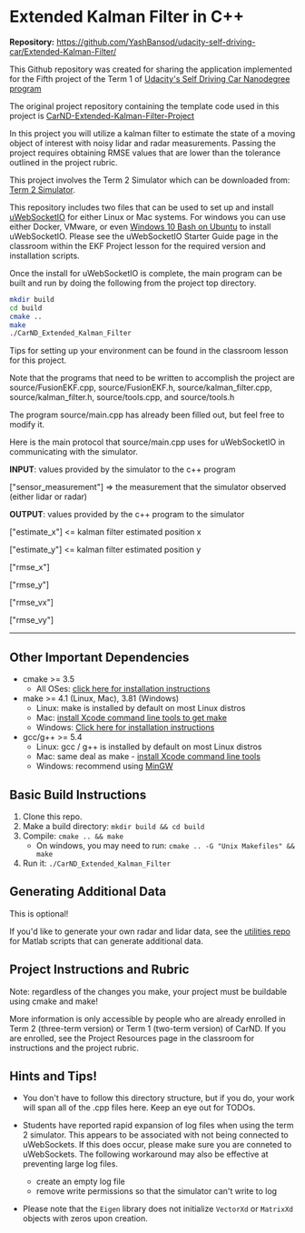 # Extended Kalman Filter in C++

**Repository:** https://github.com/YashBansod/udacity-self-driving-car/Extended-Kalman-Filter/



This Github repository was created for sharing the application implemented for the Fifth project of the Term 1 of 
[Udacity's Self Driving Car Nanodegree program](https://in.udacity.com/course/self-driving-car-engineer-nanodegree--nd013)

The original project repository containing the template code used in this project is 
[CarND-Extended-Kalman-Filter-Project](https://github.com/udacity/CarND-Extended-Kalman-Filter-Project)

In this project you will utilize a kalman filter to estimate the state of a moving object of interest with noisy lidar
and radar measurements. Passing the project requires obtaining RMSE values that are lower than the tolerance outlined
in the project rubric.

This project involves the Term 2 Simulator which can be downloaded from:
[Term 2 Simulator](https://github.com/udacity/self-driving-car-sim/releases).

This repository includes two files that can be used to set up and install
[uWebSocketIO](https://github.com/uWebSockets/uWebSockets) for either Linux or Mac systems.
For windows you can use either Docker, VMware, or even
[Windows 10 Bash on Ubuntu](https://www.howtogeek.com/249966/how-to-install-and-use-the-linux-bash-shell-on-windows-10/)
to install uWebSocketIO. Please see the uWebSocketIO Starter Guide page in the classroom within the EKF Project lesson
for the required version and installation scripts.

Once the install for uWebSocketIO is complete, the main program can be built and run by doing the following from the
project top directory.

```bash
mkdir build
cd build
cmake ..
make
./CarND_Extended_Kalman_Filter
```
Tips for setting up your environment can be found in the classroom lesson for this project.

Note that the programs that need to be written to accomplish the project are source/FusionEKF.cpp, source/FusionEKF.h,
source/kalman_filter.cpp, source/kalman_filter.h, source/tools.cpp, and source/tools.h

The program source/main.cpp has already been filled out, but feel free to modify it.

Here is the main protocol that source/main.cpp uses for uWebSocketIO in communicating with the simulator.


**INPUT**: values provided by the simulator to the c++ program

["sensor_measurement"] => the measurement that the simulator observed (either lidar or radar)


**OUTPUT**: values provided by the c++ program to the simulator

["estimate_x"] <= kalman filter estimated position x

["estimate_y"] <= kalman filter estimated position y

["rmse_x"]

["rmse_y"]

["rmse_vx"]

["rmse_vy"]

---

## Other Important Dependencies

* cmake >= 3.5
  * All OSes: [click here for installation instructions](https://cmake.org/install/)
* make >= 4.1 (Linux, Mac), 3.81 (Windows)
  * Linux: make is installed by default on most Linux distros
  * Mac: [install Xcode command line tools to get make](https://developer.apple.com/xcode/features/)
  * Windows: [Click here for installation instructions](http://gnuwin32.sourceforge.net/packages/make.htm)
* gcc/g++ >= 5.4
  * Linux: gcc / g++ is installed by default on most Linux distros
  * Mac: same deal as make - [install Xcode command line tools](https://developer.apple.com/xcode/features/)
  * Windows: recommend using [MinGW](http://www.mingw.org/)

## Basic Build Instructions

1. Clone this repo.
2. Make a build directory: `mkdir build && cd build`
3. Compile: `cmake .. && make` 
   * On windows, you may need to run: `cmake .. -G "Unix Makefiles" && make`
4. Run it: `./CarND_Extended_Kalman_Filter `

## Generating Additional Data

This is optional!

If you'd like to generate your own radar and lidar data, see the
[utilities repo](https://github.com/udacity/CarND-Mercedes-SF-Utilities) for Matlab scripts that can generate
additional data.

## Project Instructions and Rubric

Note: regardless of the changes you make, your project must be buildable using cmake and make!

More information is only accessible by people who are already enrolled in Term 2 (three-term version) or
Term 1 (two-term version) of CarND. If you are enrolled, see the Project Resources page in the classroom
for instructions and the project rubric.

## Hints and Tips!

* You don't have to follow this directory structure, but if you do, your work
  will span all of the .cpp files here. Keep an eye out for TODOs.
* Students have reported rapid expansion of log files when using the term 2 simulator.
This appears to be associated with not being connected to uWebSockets.  If this does occur,  please make sure you are
conneted to uWebSockets. The following workaround may also be effective at preventing large log files.

    + create an empty log file
    + remove write permissions so that the simulator can't write to log
 * Please note that the ```Eigen``` library does not initialize ```VectorXd``` or ```MatrixXd``` objects with
 zeros upon creation.
